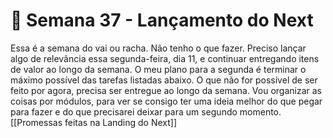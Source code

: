 # 🚀 Semana 37 - Lançamento do Next
Essa é a semana do vai ou racha. Não tenho o que fazer. Preciso lançar algo de relevância essa segunda-feira, dia 11, e continuar entregando itens de valor ao longo da semana.
O meu plano para a segunda é terminar o máximo possível das tarefas listadas abaixo. O que não for possível de ser feito por agora, precisa ser entregue ao longo da semana.
Vou organizar as coisas por módulos, para ver se consigo ter uma ideia melhor do que pegar para fazer e do que precisarei deixar para um segundo momento.
[[Promessas feitas na Landing do Next]]